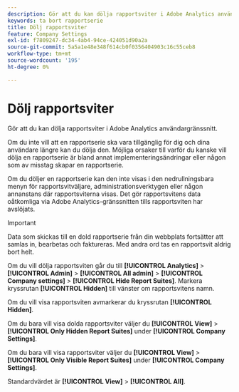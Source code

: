 ```yaml
---
description: Gör att du kan dölja rapportsviter i Adobe Analytics användargränssnitt.
keywords: ta bort rapportserie
title: Dölj rapportsviter
feature: Company Settings
exl-id: f7809247-dc34-4ab4-94ce-424051d90a2a
source-git-commit: 5a5a1e48e348f614cb0f0356404903c16c55ceb8
workflow-type: tm+mt
source-wordcount: '195'
ht-degree: 0%

---
```


# Dölj rapportsviter

Gör att du kan dölja rapportsviter i Adobe Analytics användargränssnitt.

Om du inte vill att en rapportserie ska vara tillgänglig för dig och dina användare längre kan du dölja den. Möjliga orsaker till varför du kanske vill dölja en rapportserie är bland annat implementeringsändringar eller någon som av misstag skapar en rapportserie.

Om du döljer en rapportserie kan den inte visas i den nedrullningsbara menyn för rapportsvitväljare, administrationsverktygen eller någon annanstans där rapportsviterna visas. Det gör rapportsvitens data oåtkomliga via Adobe Analytics-gränssnitten tills rapportsviten har avslöjats.

>[!IMPORTANT]
>
>Data som skickas till en dold rapportserie från din webbplats fortsätter att samlas in, bearbetas och faktureras. Med andra ord tas en rapportsvit aldrig bort helt.

Om du vill dölja rapportsviten går du till **[!UICONTROL Analytics]** > **[!UICONTROL Admin]** > **[!UICONTROL All admin]** > **[!UICONTROL Company settings]** > **[!UICONTROL Hide Report Suites]**. Markera kryssrutan **[!UICONTROL Hidden]** till vänster om rapportsvitens namn.

Om du vill visa rapportsviten avmarkerar du kryssrutan **[!UICONTROL Hidden]**.

Om du bara vill visa dolda rapportsviter väljer du **[!UICONTROL View]** > **[!UICONTROL Only Hidden Report Suites]** under **[!UICONTROL Company Settings]**.

Om du bara vill visa rapportsviter väljer du **[!UICONTROL View]** > **[!UICONTROL Only Visible Report Suites]** under **[!UICONTROL Company Settings]**.

Standardvärdet är **[!UICONTROL View]** > **[!UICONTROL All]**.
